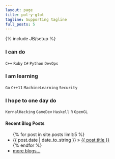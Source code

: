 ```yaml
---
layout: page
title: pol·y·glot
tagline: Supporting tagline
full_posts: 5
---
```

{% include JB/setup %}

### I can do

`C++` `Ruby` `C#` `Python` `DevOps` 

### I am learning

`Go` `C++11` `MachineLearning` `Security` 

### I hope to one day do

`KernalHacking` `GameDev` `Haskell` `R` `OpenGL`  

#### Recent Blog Posts

<ul class="posts">
  {% for post in site.posts limit:5 %}
    <li class="bloglist"><span>{{ post.date | date_to_string }}</span> &raquo; <a href="{{ BASE_PATH }}{{ post.url }}">{{ post.title }}</a></li>
  {% endfor %}
    <li class="bloglist"><a href="{{ BASE_PATH }}/blog">more blogs...</a></li>
</ul>



